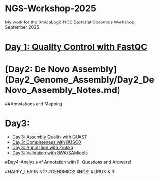 # NGS-Workshop-2025
My work for the OmicsLogic NGS Bacterial Genomics Workshop, September 2025

# [Day 1: Quality Control with FastQC](Day1_Quality_Control/Day1_FastQC_Notes.md)

# [Day2: De Novo Assembly] (Day2_Genome_Assembly/Day2_DeNovo_Assembly_Notes.md)

##Annotations and Mapping
# Day3:
- [Day 3: Assembly Quality with QUAST](Day3_QUAST/Day3_QUAST_Notes.md)
- [Day 3: Completeness with BUSCO](Day3_BUSCO/Day3_BUSCO_Notes.md)
- [Day 3: Annotation with Prokka](Day3_Prokka/Day3_Prokka_Notes.md)
- [Day 3: Validation with BWA/SAMtools](Day3_Mapping/Day3_Mapping_Notes.md)

#Day4: Analysis of Annotation with R. Questions and Answers!


#HAPPY_LEARNING!
#GENOMICS!
#NGS!
#LINUX & R!
